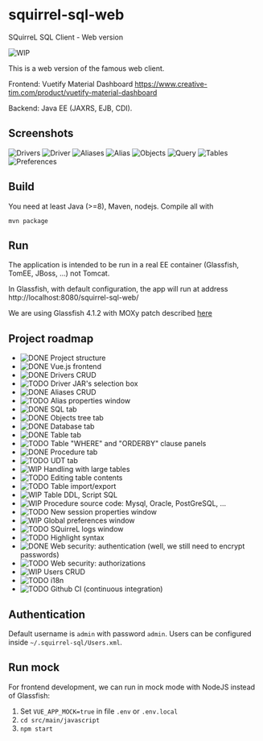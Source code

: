# squirrel-sql-web
SQuirreL SQL Client - Web version

![WIP](https://img.shields.io/badge/Status-WorkInProgress-yellow.svg)

This is a web version of the famous web client.

Frontend: Vuetify Material Dashboard https://www.creative-tim.com/product/vuetify-material-dashboard

Backend: Java EE (JAXRS, EJB, CDI).



Screenshots
----------
![Drivers](screenshots/01-drivers-list.png)
![Driver](screenshots/02-driver.png)
![Aliases](screenshots/03-alias-list.png)
![Alias](screenshots/04-alias.png)
![Objects](screenshots/05-objects-tab.png)
![Query](screenshots/06-sql-tab.png)
![Tables](screenshots/07-table-tab.png)
![Preferences](screenshots/08-preferences.png)

Build
-----
You need at least Java (>=8), Maven, nodejs. Compile all with

    mvn package

Run
---
The application is intended to be run in a real EE container (Glassfish, TomEE, JBoss, ...) not Tomcat.

In Glassfish, with default configuration, the app will run at address http://localhost:8080/squirrel-sql-web/

We are using Glassfish 4.1.2 with MOXy patch described [here](https://github.com/eclipse-ee4j/glassfish/issues/21440#issuecomment-422056135)

Project roadmap
---------------

- ![DONE](https://img.shields.io/badge/Status-Done-green.svg) Project structure
- ![DONE](https://img.shields.io/badge/Status-Done-green.svg) Vue.js frontend
- ![DONE](https://img.shields.io/badge/Status-Done-green.svg) Drivers CRUD
- ![TODO](https://img.shields.io/badge/Status-ToDo-red.svg) Driver JAR's selection box
- ![DONE](https://img.shields.io/badge/Status-Done-green.svg) Aliases CRUD
- ![TODO](https://img.shields.io/badge/Status-ToDo-red.svg) Alias properties window
- ![DONE](https://img.shields.io/badge/Status-Done-green.svg) SQL tab
- ![DONE](https://img.shields.io/badge/Status-Done-green.svg) Objects tree tab
- ![DONE](https://img.shields.io/badge/Status-Done-green.svg) Database tab
- ![DONE](https://img.shields.io/badge/Status-Done-green.svg) Table tab
- ![TODO](https://img.shields.io/badge/Status-ToDo-red.svg) Table "WHERE" and "ORDERBY" clause panels
- ![DONE](https://img.shields.io/badge/Status-Done-green.svg) Procedure tab
- ![TODO](https://img.shields.io/badge/Status-ToDo-red.svg) UDT tab
- ![WIP](https://img.shields.io/badge/Status-WorkInProgress-yellow.svg) Handling with large tables
- ![TODO](https://img.shields.io/badge/Status-ToDo-red.svg) Editing table contents
- ![TODO](https://img.shields.io/badge/Status-ToDo-red.svg) Table import/export
- ![WIP](https://img.shields.io/badge/Status-WorkInProgress-yellow.svg) Table DDL, Script SQL
- ![WIP](https://img.shields.io/badge/Status-WorkInProgress-yellow.svg) Procedure source code: Mysql, Oracle, PostGreSQL, ...
- ![TODO](https://img.shields.io/badge/Status-ToDo-red.svg) New session properties window
- ![WIP](https://img.shields.io/badge/Status-WorkInProgress-yellow.svg) Global preferences window
- ![TODO](https://img.shields.io/badge/Status-ToDo-red.svg) SQuirreL logs window
- ![TODO](https://img.shields.io/badge/Status-ToDo-red.svg) Highlight syntax
- ![DONE](https://img.shields.io/badge/Status-Done-green.svg) Web security: authentication (well, we still need to encrypt passwords)
- ![TODO](https://img.shields.io/badge/Status-ToDo-red.svg) Web security: authorizations
- ![WIP](https://img.shields.io/badge/Status-WorkInProgress-yellow.svg) Users CRUD
- ![TODO](https://img.shields.io/badge/Status-ToDo-red.svg) i18n
- ![TODO](https://img.shields.io/badge/Status-ToDo-red.svg) Github CI (continuous integration)


Authentication
--------------
Default username is `admin` with password `admin`. Users can be configured inside `~/.squirrel-sql/Users.xml`.

Run mock
--------
For frontend development, we can run in mock mode with NodeJS instead of Glassfish:

1. Set `VUE_APP_MOCK=true` in file `.env` or `.env.local`
2. `cd src/main/javascript`
3. `npm start`

